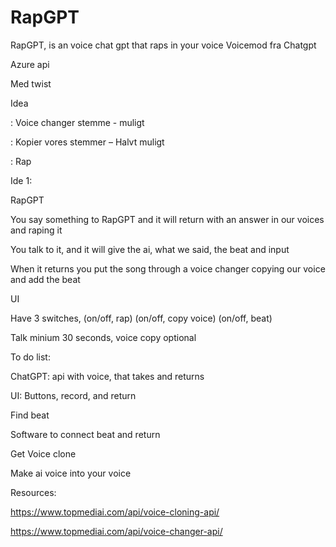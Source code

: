 # RapGPT
RapGPT, is an voice chat gpt that raps in your voice
Voicemod fra Chatgpt 

Azure api 

Med twist 

 

Idea 

: Voice changer stemme - muligt 

: Kopier vores stemmer – Halvt muligt 

: Rap 

 

Ide 1: 

RapGPT 

You say something to RapGPT and it will return with an answer in our voices and raping it 

You talk to it, and it will give the ai, what we said, the beat and input 

When it returns you put the song through a voice changer copying our voice and add the beat 

UI 

Have 3 switches, (on/off, rap) (on/off, copy voice) (on/off, beat) 

Talk minium 30 seconds, voice copy optional 

 

To do list: 

ChatGPT: api with voice, that takes and returns 

UI: Buttons, record, and return 

Find beat 

Software to connect beat and return 

Get Voice clone 

Make ai voice into your voice 

 

Resources: 

https://www.topmediai.com/api/voice-cloning-api/ 

https://www.topmediai.com/api/voice-changer-api/ 

